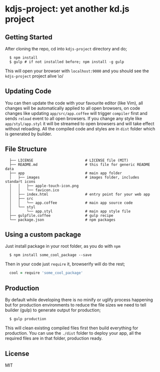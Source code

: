 # kdjs-project: yet another kd.js project

## Getting Started

After cloning the repo, cd into `kdjs-project` directory and do;

```
  $ npm install
  $ gulp # if not installed before; npm install -g gulp
```

This will open your browser with `localhost:9000` and you should see the `kdjs-project` project alive \o/

## Updating Code

You can then update the code with your favourite editor (like Vim), all changes will be automatically applied to all open browsers, on code changes like updating `app/src/app.coffee` will trigger `compiler` first and sends `reload` event to all open browsers. If you change any style like `app/styl/app.styl` it will be streamed to open browsers and will take effect without reloading. All the compiled code and styles are in `dist` folder which is generated by builder.

## File Structure

```
  ├── LICENSE                        # LICENSE file (MIT)
  ├── README.md                      # this file for generic README data
  ├── app                            # main app folder
  │   ├── images                     # images folder, includes standart icons
  │   │   ├── apple-touch-icon.png
  │   │   └── favicon.ico
  │   ├── index.html                 # entry point for your web app
  │   ├── src
  │   │   └── app.coffee             # main app source code
  │   └── styl
  │       └── app.styl               # main app style file
  ├── gulpfile.coffee                # gulp recipe
  └── package.json                   # npm packages
```

## Using a custom package

Just install package in your root folder, as you do with `npm`

```
  $ npm install some_cool_package --save
```

Then in your code just `require` it, browserify will do the rest;

```coffee
  cool = require 'some_cool_package'
```

## Production

By default while developing there is no minify or uglify process happening but for production environments to reduce the file sizes we need to tell builder (gulp) to generate output for production;

```
  $ gulp production
```

This will clean existing compiled files first then build everything for production. You can use the `./dist` folder to deploy your app, all the required files are in that folder, production ready.

## License

MIT
